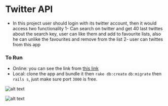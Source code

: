 # Twitter API

* In this project user should login with its twitter account, then it would access two functionality
1- Can search on twitter and get 40 last twittes about the search key, user can like them and add to favourite lists, also he can unlike the favourites and remove from the list
2- user can twittes from this app  
### To Run
* Online: you can see the link from [this link ](https://rallyteam.herokuapp.com/) 
* Local: clone the app and bundle it then `rake db:create` `db:migrate` then `rails s`, just make sure port `3000` is free. 


![alt text](https://user-images.githubusercontent.com/7471619/30997775-e649c1c0-a47e-11e7-8d09-fce743e1d6bb.png)

![alt text](https://user-images.githubusercontent.com/7471619/30937659-50b946fa-a38c-11e7-9a8a-d5ef15b53e2b.png)
